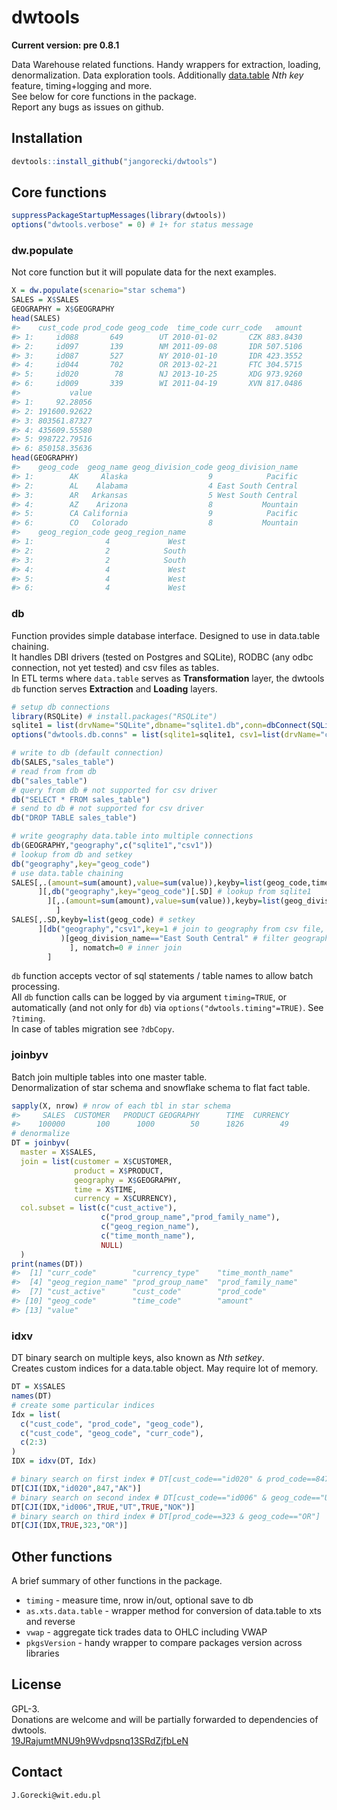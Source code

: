 # dwtools

**Current version: pre 0.8.1**  

Data Warehouse related functions. Handy wrappers for extraction, loading, denormalization. Data exploration tools. Additionally [data.table](https://github.com/Rdatatable/data.table) *Nth key* feature, timing+logging and more.  
See below for core functions in the package.  
Report any bugs as issues on github.

## Installation

```r
devtools::install_github("jangorecki/dwtools")
```

## Core functions

```r
suppressPackageStartupMessages(library(dwtools))
options("dwtools.verbose" = 0) # 1+ for status message
```

### dw.populate
Not core function but it will populate data for the next examples.  

```r
X = dw.populate(scenario="star schema")
SALES = X$SALES
GEOGRAPHY = X$GEOGRAPHY
head(SALES)
#>    cust_code prod_code geog_code  time_code curr_code   amount
#> 1:     id088       649        UT 2010-01-02       CZK 883.8430
#> 2:     id097       139        NM 2011-09-08       IDR 507.5106
#> 3:     id087       527        NY 2010-01-10       IDR 423.3552
#> 4:     id044       702        OR 2013-02-21       FTC 304.5715
#> 5:     id020        78        NJ 2013-10-25       XDG 973.9260
#> 6:     id009       339        WI 2011-04-19       XVN 817.0486
#>           value
#> 1:     92.28056
#> 2: 191600.92622
#> 3: 803561.87327
#> 4: 435609.55580
#> 5: 998722.79516
#> 6: 850158.35636
head(GEOGRAPHY)
#>    geog_code  geog_name geog_division_code geog_division_name
#> 1:        AK     Alaska                  9            Pacific
#> 2:        AL    Alabama                  4 East South Central
#> 3:        AR   Arkansas                  5 West South Central
#> 4:        AZ    Arizona                  8           Mountain
#> 5:        CA California                  9            Pacific
#> 6:        CO   Colorado                  8           Mountain
#>    geog_region_code geog_region_name
#> 1:                4             West
#> 2:                2            South
#> 3:                2            South
#> 4:                4             West
#> 5:                4             West
#> 6:                4             West
```

### db
Function provides simple database interface. Designed to use in data.table chaining.  
It handles DBI drivers (tested on Postgres and SQLite), RODBC (any odbc connection, not yet tested) and csv files as tables.  
In ETL terms where `data.table` serves as **Transformation** layer, the dwtools `db` function serves **Extraction** and **Loading** layers.  

```r
# setup db connections
library(RSQLite) # install.packages("RSQLite")
sqlite1 = list(drvName="SQLite",dbname="sqlite1.db",conn=dbConnect(SQLite(), dbname="sqlite1.db"))
options("dwtools.db.conns" = list(sqlite1=sqlite1, csv1=list(drvName="csv")))

# write to db (default connection)
db(SALES,"sales_table")
# read from from db
db("sales_table")
# query from db # not supported for csv driver
db("SELECT * FROM sales_table")
# send to db # not supported for csv driver
db("DROP TABLE sales_table")

# write geography data.table into multiple connections
db(GEOGRAPHY,"geography",c("sqlite1","csv1"))
# lookup from db and setkey
db("geography",key="geog_code")
# use data.table chaining
SALES[,.(amount=sum(amount),value=sum(value)),keyby=list(geog_code,time_code) # aggr to geog_code, time_code
      ][,db("geography",key="geog_code")[.SD] # lookup from sqlite1
        ][,.(amount=sum(amount),value=sum(value)),keyby=list(geog_division_name,time_code) # aggr to division_code, time_code
          ]
SALES[,.SD,keyby=list(geog_code) # setkey
      ][db("geography","csv1",key=1 # join to geography from csv file, setkey on first column
           )[geog_division_name=="East South Central" # filter geography to one division_name
             ], nomatch=0 # inner join
        ]
```
`db` function accepts vector of sql statements / table names to allow batch processing.  
All `db` function calls can be logged by via argument `timing=TRUE`, or automatically (and not only for `db`) via `options("dwtools.timing"=TRUE)`. See `?timing`.    
In case of tables migration see `?dbCopy`.

### joinbyv
Batch join multiple tables into one master table.  
Denormalization of star schema and snowflake schema to flat fact table.  

```r
sapply(X, nrow) # nrow of each tbl in star schema
#>     SALES  CUSTOMER   PRODUCT GEOGRAPHY      TIME  CURRENCY 
#>    100000       100      1000        50      1826        49
# denormalize 
DT = joinbyv(
  master = X$SALES,
  join = list(customer = X$CUSTOMER,
              product = X$PRODUCT,
              geography = X$GEOGRAPHY,
              time = X$TIME,
              currency = X$CURRENCY),
  col.subset = list(c("cust_active"),
                    c("prod_group_name","prod_family_name"),
                    c("geog_region_name"),
                    c("time_month_name"),
                    NULL)
  )
print(names(DT))
#>  [1] "curr_code"        "currency_type"    "time_month_name" 
#>  [4] "geog_region_name" "prod_group_name"  "prod_family_name"
#>  [7] "cust_active"      "cust_code"        "prod_code"       
#> [10] "geog_code"        "time_code"        "amount"          
#> [13] "value"
```

### idxv
DT binary search on multiple keys, also known as *Nth setkey*.  
Creates custom indices for a data.table object. May require lot of memory.  

```r
DT = X$SALES
names(DT)
# create some particular indices
Idx = list(
  c("cust_code", "prod_code", "geog_code"),
  c("cust_code", "geog_code", "curr_code"),
  c(2:3)
)
IDX = idxv(DT, Idx)

# binary search on first index # DT[cust_code=="id020" & prod_code==847 & geog_code=="AK"]
DT[CJI(IDX,"id020",847,"AK")]
# binary search on second index # DT[cust_code=="id006" & geog_code=="UT" & curr_code=="NOK"]
DT[CJI(IDX,"id006",TRUE,"UT",TRUE,"NOK")]
# binary search on third index # DT[prod_code==323 & geog_code=="OR"]
DT[CJI(IDX,TRUE,323,"OR")]
```

## Other functions
A brief summary of other functions in the package.  
* `timing` - measure time, nrow in/out, optional save to db
* `as.xts.data.table` - wrapper method for conversion of data.table to xts and reverse
* `vwap` - aggregate tick trades data to OHLC including VWAP
* `pkgsVersion` - handy wrapper to compare packages version across libraries

## License
GPL-3.  
Donations are welcome and will be partially forwarded to dependencies of dwtools.  
[19JRajumtMNU9h9Wvdpsnq13SRdZjfbLeN](https://blockchain.info/address/19JRajumtMNU9h9Wvdpsnq13SRdZjfbLeN)

## Contact
`J.Gorecki@wit.edu.pl`

